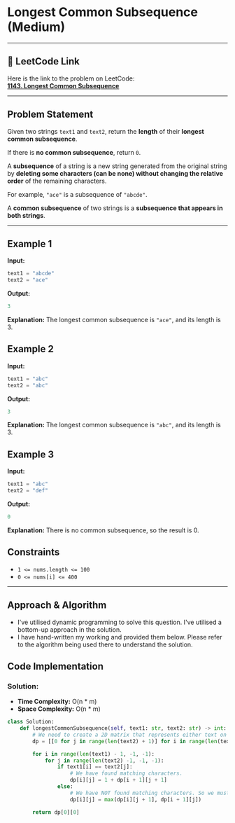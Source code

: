 # Longest Common Subsequence (Medium)

---

## 🔗 LeetCode Link

Here is the link to the problem on LeetCode:  
[**1143. Longest Common Subsequence**](https://leetcode.com/problems/longest-common-subsequence/)

---

## **Problem Statement**

Given two strings `text1` and `text2`, return the **length** of their **longest common subsequence**.  

If there is **no common subsequence**, return `0`.

A **subsequence** of a string is a new string generated from the original string by **deleting some characters (can be none) without changing the relative order** of the remaining characters.

For example, `"ace"` is a subsequence of `"abcde"`.

A **common subsequence** of two strings is a **subsequence that appears in both strings**.

---

## **Example 1**

**Input:**
```python
text1 = "abcde"
text2 = "ace"
```

**Output:**
```python
3
```

**Explanation:**
The longest common subsequence is `"ace"`, and its length is 3.

## **Example 2**

**Input:**
```python
text1 = "abc"
text2 = "abc"
```

**Output:**
```python
3
```

**Explanation:**
The longest common subsequence is `"abc"`, and its length is 3.

## **Example 3**

**Input:**
```python
text1 = "abc"
text2 = "def"
```

**Output:**
```python
0
```

**Explanation:**
There is no common subsequence, so the result is 0.

## Constraints

- `1 <= nums.length <= 100`
- `0 <= nums[i] <= 400`

---

## Approach & Algorithm

- I've utilised dynamic programming to solve this question. I've utilised a bottom-up approach in the solution.
- I have hand-written my working and provided them below. Please refer to the algorithm being used there to understand the solution.

## Code Implementation

### Solution:

- **Time Complexity:** O(n * m)
- **Space Complexity:** O(n * m)

```python
class Solution:
    def longestCommonSubsequence(self, text1: str, text2: str) -> int:
        # We need to create a 2D matrix that represents either text on each axis.
        dp = [[0 for j in range(len(text2) + 1)] for i in range(len(text1) + 1)]

        for i in range(len(text1) - 1, -1, -1):
            for j in range(len(text2) -1, -1, -1):
                if text1[i] == text2[j]:
                    # We have found matching characters.
                    dp[i][j] = 1 + dp[i + 1][j + 1]
                else:
                    # We have NOT found matching characters. So we must fill the square appropraitely.
                    dp[i][j] = max(dp[i][j + 1], dp[i + 1][j])

        return dp[0][0]
```

